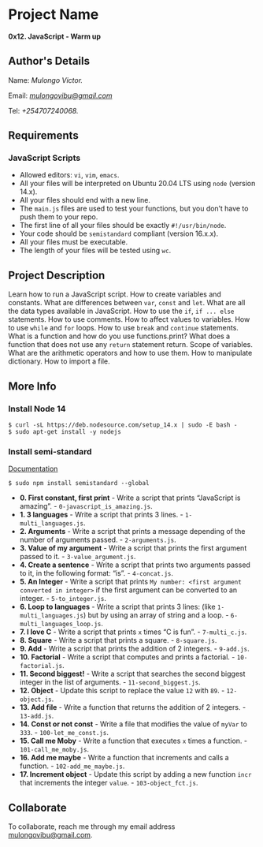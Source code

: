 # Project Name
**0x12. JavaScript - Warm up**

## Author's Details
Name: *Mulongo Victor.*

Email: *mulongovibu@gmail.com*

Tel: *+254707240068.*

##  Requirements

### JavaScript Scripts
*   Allowed editors: `vi`, `vim`, `emacs`.
*   All your files will be interpreted on Ubuntu 20.04 LTS using `node` (version 14.x).
*   All your files should end with a new line.
*   The `main.js` files are used to test your functions, but you don’t have to push them to your repo.
*   The first line of all your files should be exactly `#!/usr/bin/node`.
*   Your code should be `semistandard` compliant (version 16.x.x).
*   All your files must be executable.
*   The length of your files will be tested using `wc`.

## Project Description
Learn how to run a JavaScript script.
How to create variables and constants.
What are differences between `var`, `const` and `let`.
What are all the data types available in JavaScript.
How to use the `if`, `if ... else` statements.
How to use comments.
How to affect values to variables.
How to use `while` and `for` loops.
How to use `break` and `continue` statements.
What is a function and how do you use functions.print?
What does a function that does not use any `return` statement return.
Scope of variables.
What are the arithmetic operators and how to use them.
How to manipulate dictionary.
How to import a file.

## More Info
### Install Node 14
```
$ curl -sL https://deb.nodesource.com/setup_14.x | sudo -E bash -
$ sudo apt-get install -y nodejs
```

### Install semi-standard
[Documentation](https://github.com/standard/semistandard)
```
$ sudo npm install semistandard --global
```


* **0. First constant, first print** - Write a script that prints “JavaScript is amazing”. - `0-javascript_is_amazing.js`.
* **1. 3 languages** - Write a script that prints 3 lines. - `1-multi_languages.js`.
* **2. Arguments** - Write a script that prints a message depending of the number of arguments passed. - `2-arguments.js`.
* **3. Value of my argument** - Write a script that prints the first argument passed to it. - `3-value_argument.js`.
* **4. Create a sentence** - Write a script that prints two arguments passed to it, in the following format: “is”. - `4-concat.js`.
* **5. An Integer** - Write a script that prints `My number: <first argument converted in integer>` if the first argument can be converted to an integer. - `5-to_integer.js`.
* **6. Loop to languages** - Write a script that prints 3 lines: (like `1-multi_languages.js`) but by using an array of string and a loop. - `6-multi_languages_loop.js`.
* **7. I love C** - Write a script that prints `x` times “C is fun”. - `7-multi_c.js`.
* **8. Square** - Write a script that prints a square. - `8-square.js`.
* **9. Add** - Write a script that prints the addition of 2 integers. - `9-add.js`.
* **10. Factorial** - Write a script that computes and prints a factorial. - `10-factorial.js`.
* **11. Second biggest!** - Write a script that searches the second biggest integer in the list of arguments. - `11-second_biggest.js`.
* **12. Object** - Update this script to replace the value `12` with `89`. - `12-object.js`.
* **13. Add file** - Write a function that returns the addition of 2 integers. - `13-add.js`.
* **14. Const or not const** - Write a file that modifies the value of `myVar` to `333`. - `100-let_me_const.js`.
* **15. Call me Moby** - Write a function that executes `x` times a function. - `101-call_me_moby.js`.
* **16. Add me maybe** - Write a function that increments and calls a function. - `102-add_me_maybe.js`.
* **17. Increment object** - Update this script by adding a new function `incr` that increments the integer `value`. - `103-object_fct.js`.


## Collaborate

To collaborate, reach me through my email address mulongovibu@gmail.com.
